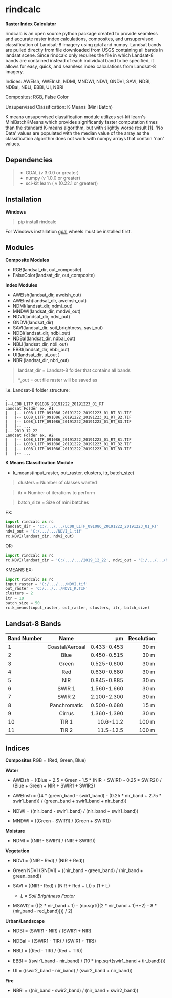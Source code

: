 # rindcalc
**Raster Index Calculator**


rindcalc is an open source python package created to provide seamless and accurate raster index calculations, composites, and unsupervised classification of 
Landsat-8 imagery using gdal and numpy. Landsat bands are pulled directly from file downloaded from USGS containing all bands 
in landsat scene. Since rindcalc only requires the file in which Landsat-8 bands are contained instead of 
each individual band to be specified, it allows for easy, quick, and seamless index calculations from Landsat-8 
imagery.   

Indices: AWEIsh, AWEInsh, NDMI, MNDWI, NDVI, GNDVI, SAVI, NDBI, NDBaI, NBLI, EBBI, UI, NBRI

Composites: RGB, False Color

Unsupervised Classification: K-Means (Mini Batch)


K means unsupervised classification module utilizes sci-kit learn's MiniBatchKMeans which provides significantly 
faster computation times than the standard K-means algorithm, but with slightly worse result [[1]](https://scikit-learn.org/stable/modules/clustering.html#mini-batch-kmeans).
'No Data' values are populated with the median value of the array as the classification algorithm does not work 
with numpy arrays that contain 'nan' values.


## Dependencies
> * GDAL (v 3.0.0 or greater)
> * numpy (v 1.0.0 or greater)
> * sci-kit learn ( v (0.22.1 or greater))

## Installation 
**Windows**

>pip install rindcalc

For Windows installation [gdal](https://pypi.org/project/GDAL/) wheels must be installed first.

## Modules

**Composite Modules**
* RGB(landsat_dir, out_composite)
* FalseColor(landsat_dir, out_composite)

**Index Modules**
* AWEIsh(landsat_dir, aweish_out)
* AWEInsh(landsat_dir, aweinsh_out)
* NDMI(landsat_dir, ndmi_out)
* MNDWI(landsat_dir, mndwi_out)
* NDVI(landsat_dir, ndvi_out)
* GNDVI(landsat_dir)
* SAVI(landsat_dir, soil_brightness, savi_out)
* NDBI(landsat_dir, ndbi_out)
* NDBaI(landsat_dir, ndbai_out)
* NBLI(landsat_dir, nbli_out)
* EBBI(landsat_dir, ebbi_out)
* UI(landsat_dir, ui_out )
* NBRI(landsat_dir, nbri_out)

> landsat_dir = Landsat-8 folder that contains all bands
> 
>*_out = out file raster will be saved as

i.e. Landsat-8 folder structure:
```textmate
.
|--LC08_L1TP_091086_20191222_20191223_01_RT                     Landsat Folder ex. #1
|   |-- LC08_L1TP_091086_20191222_20191223_01_RT_B1.TIF
|   |-- LC08_L1TP_091086_20191222_20191223_01_RT_B2.TIF
|   |-- LC08_L1TP_091086_20191222_20191223_01_RT_B3.TIF
|   |-- ...
|-- 2019_12_22                                                  Landsat Folder ex. #2
|   |-- LC08_L1TP_091086_20191222_20191223_01_RT_B1.TIF
|   |-- LC08_L1TP_091086_20191222_20191223_01_RT_B2.TIF
|   |-- LC08_L1TP_091086_20191222_20191223_01_RT_B3.TIF
|   |-- ...
```

**K Means Classification Module**

* k_means(input_raster, out_raster, clusters, itr, batch_size)
> clusters = Number of classes wanted

> itr = Number of iterations to perform

> batch_size = Size of mini batches

EX:

```python
import rindcalc as rc
landsat_dir = 'C:/.../.../LC08_L1TP_091086_20191222_20191223_01_RT'
ndvi_out = 'C:/.../.../NDVI_1.tif'
rc.NDVI(landsat_dir, ndvi_out)
```
OR:

```python
import rindcalc as rc
rc.NDVI(landsat_dir = 'C:/.../.../2019_12_22', ndvi_out = 'C:/.../.../NDVI_2.tif')
```

KMEANS EX:
```python
import rindcalc as rc
input_raster = 'C:/.../.../NDVI.tif'
out_raster = 'C:/.../.../NDVI_K.TIF'
clusters = 2
itr = 10
batch_size = 50
rc.k_means(input_raster, out_raster, clusters, itr, batch_size)
```

## Landsat-8 Bands


| Band Number      |     Name    |µm   | Resolution   |
| ------------- |:-------------:| -----:|-----:|
| 1| Coastal/Aerosal| 0.433-0.453 |30 m|
| 2| Blue           | 0.450-0.515 |30 m |
| 3| Green          | 0.525-0.600 |30 m |
| 4| Red            | 0.630-0.680 |30 m |
| 5| NIR            | 0.845-0.885 |30 m |
| 6| SWIR 1         | 1.560-1.660 |30 m |
| 7| SWIR 2         | 2.100-2.300 |30 m |
| 8| Panchromatic   | 0.500-0.680 |15 m |
| 9| Cirrus         | 1.360-1.390 |30 m |
| 10| TIR 1         | 10.6-11.2   |100 m |
| 11| TIR 2         | 11.5-12.5   |100 m |


## Indices

**Composites**
RGB = (Red, Green, Blue)

**Water**
- AWEIsh = ((Blue + 2.5 * Green - 1.5 * (NIR + SWIR1) - 0.25 * SWIR2)) / (Blue + Green + NIR + SWIR1 + SWIR2)

- AWEInsh = ((4 * (green_band - swir1_band) - (0.25 * nir_band + 2.75 * swir1_band)) /
               (green_band + swir1_band + nir_band))

- NDWI = ((nir_band - swir1_band) / (nir_band + swir1_band))

- MNDWI = ((Green - SWIR1) / (Green + SWIR1))

**Moisture**

- NDMI = ((NIR - SWIR1) / (NIR + SWIR1))

**Vegetation**
- NDVI = ((NIR - Red) / (NIR + Red))

- Green NDVI (GNDVI) = ((nir_band - green_band) / (nir_band + green_band))
    
- SAVI = ((NIR - Red) / (NIR + Red + L)) x (1 + L) 
    - *L = Soil Brightness Factor*
- MSAVI2 = (((2 * nir_band + 1) - (np.sqrt(((2 * nir_band + 1)**2) - 8 * (nir_band - red_band)))) / 2)

**Urban/Landscape**
- NDBI = (SWIR1 - NIR) / (SWIR1 + NIR)

- NDBaI = ((SWIR1 - TIR) / (SWIR1 + TIR))

- NBLI = ((Red - TIR) / (Red + TIR))

- EBBI = ((swir1_band - nir_band) / (10 * (np.sqrt(swir1_band + tir_band))))

- UI = ((swir2_band - nir_band) / (swir2_band + nir_band))

**Fire**

- NBRI = ((nir_band - swir2_band) / (nir_band + swir2_band))


